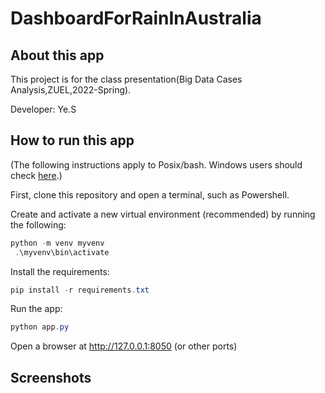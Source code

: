 # DashboardForRainInAustralia

## About this app

This project is for the class presentation(Big Data Cases Analysis,ZUEL,2022-Spring).

Developer: Ye.S

## How to run this app

(The following instructions apply to Posix/bash. Windows users should check
[here](https://docs.python.org/3/library/venv.html).)

First, clone this repository and open a terminal, such as Powershell.

Create and activate a new virtual environment (recommended) by running
the following:

```powershell
python -m venv myvenv
 .\myvenv\bin\activate
```

Install the requirements:

```powershell
pip install -r requirements.txt
```
Run the app:

```powershell
python app.py
```
Open a browser at http://127.0.0.1:8050 (or other ports)

## Screenshots
